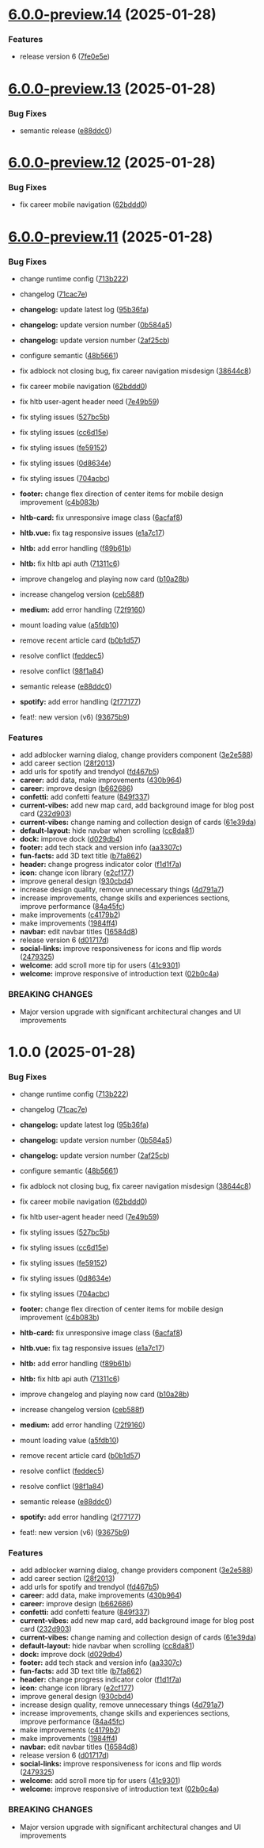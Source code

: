 # [6.0.0-preview.14](https://github.com/erbilnas/portfolio/compare/v6.0.0-preview.13...v6.0.0-preview.14) (2025-01-28)

### Features

- release version 6 ([7fe0e5e](https://github.com/erbilnas/portfolio/commit/7fe0e5e08b118b48fc8cbc57fae4455f67be60d9))

# [6.0.0-preview.13](https://github.com/erbilnas/portfolio/compare/v6.0.0-preview.12...v6.0.0-preview.13) (2025-01-28)

### Bug Fixes

- semantic release ([e88ddc0](https://github.com/erbilnas/portfolio/commit/e88ddc04cf6c65cfc8633947d227565913ef71ed))

# [6.0.0-preview.12](https://github.com/erbilnas/portfolio/compare/v6.0.0-preview.11...v6.0.0-preview.12) (2025-01-28)

### Bug Fixes

- fix career mobile navigation ([62bddd0](https://github.com/erbilnas/portfolio/commit/62bddd09d6a4de7f1c16a6d16d61feaa94ca231d))

# [6.0.0-preview.11](https://github.com/erbilnas/portfolio/compare/v6.0.0-preview.10...v6.0.0-preview.11) (2025-01-28)

### Bug Fixes

- change runtime config ([713b222](https://github.com/erbilnas/portfolio/commit/713b222a5a29347bcc1fa721530202c1377676cc))
- changelog ([71cac7e](https://github.com/erbilnas/portfolio/commit/71cac7eeb29779997e7736c5d1e579114202555f))
- **changelog:** update latest log ([95b36fa](https://github.com/erbilnas/portfolio/commit/95b36fab276ae067fa36740f98e7d3eb7dd0fbaf))
- **changelog:** update version number ([0b584a5](https://github.com/erbilnas/portfolio/commit/0b584a50691c1bfafc14c0030929cb0dd4fa4dc3))
- **changelog:** update version number ([2af25cb](https://github.com/erbilnas/portfolio/commit/2af25cb34e0b0481e807124558e4fc381dd5d10b))
- configure semantic ([48b5661](https://github.com/erbilnas/portfolio/commit/48b56613283648ad4911fbd8c02f36628795e604))
- fix adblock not closing bug, fix career navigation misdesign ([38644c8](https://github.com/erbilnas/portfolio/commit/38644c8c2c7d6eed61da82cca83bf77e96653be3))
- fix career mobile navigation ([62bddd0](https://github.com/erbilnas/portfolio/commit/62bddd09d6a4de7f1c16a6d16d61feaa94ca231d))
- fix hltb user-agent header need ([7e49b59](https://github.com/erbilnas/portfolio/commit/7e49b59efc96e834e9e4b577b1c70bd5f832e019))
- fix styling issues ([527bc5b](https://github.com/erbilnas/portfolio/commit/527bc5be1fc4d6ff233d33a1f298ca67fc16999a))
- fix styling issues ([cc6d15e](https://github.com/erbilnas/portfolio/commit/cc6d15edcae82f729aa683c4c97bd073b485b72a))
- fix styling issues ([fe59152](https://github.com/erbilnas/portfolio/commit/fe5915223f4128440de9cdd0b311b48663e1475b))
- fix styling issues ([0d8634e](https://github.com/erbilnas/portfolio/commit/0d8634ec8515c1f2a3603856b7d09b4f2d144a71))
- fix styling issues ([704acbc](https://github.com/erbilnas/portfolio/commit/704acbcb5472c7acda70fdc3f1773db6c9d3c3ee))
- **footer:** change flex direction of center items for mobile design improvement ([c4b083b](https://github.com/erbilnas/portfolio/commit/c4b083b19df1c06d06c2b5f55628947daf3b016e))
- **hltb-card:** fix unresponsive image class ([6acfaf8](https://github.com/erbilnas/portfolio/commit/6acfaf8e2d91137b6f4a7ecb9a6229a06f6fbb08))
- **hltb.vue:** fix tag responsive issues ([e1a7c17](https://github.com/erbilnas/portfolio/commit/e1a7c172d5d4691d1ecbb20aeb6b2e9e96e9317b))
- **hltb:** add error handling ([f89b61b](https://github.com/erbilnas/portfolio/commit/f89b61bbe70ed62b0ad52e238b8ea535fbc5d48e))
- **hltb:** fix hltb api auth ([71311c6](https://github.com/erbilnas/portfolio/commit/71311c6fc6f7729806e1af140f66b0af4d047da5))
- improve changelog and playing now card ([b10a28b](https://github.com/erbilnas/portfolio/commit/b10a28b35efc5d62e141547acb6477429bb643e0))
- increase changelog version ([ceb588f](https://github.com/erbilnas/portfolio/commit/ceb588f6fb1c98f45fb7920ba0a4692702d8c9d0))
- **medium:** add error handling ([72f9160](https://github.com/erbilnas/portfolio/commit/72f916013a534994973a9dbee3e7687708cb652a))
- mount loading value ([a5fdb10](https://github.com/erbilnas/portfolio/commit/a5fdb1093ceb766f8619edc910543b08fdfa367f))
- remove recent article card ([b0b1d57](https://github.com/erbilnas/portfolio/commit/b0b1d577ac9289567f18aa2c1ee2d1d714206c35))
- resolve conflict ([feddec5](https://github.com/erbilnas/portfolio/commit/feddec5176bc93314012f1734cd70dcf3175f529))
- resolve conflict ([98f1a84](https://github.com/erbilnas/portfolio/commit/98f1a84adb5158565c1e85d034003f4ca85ee907))
- semantic release ([e88ddc0](https://github.com/erbilnas/portfolio/commit/e88ddc04cf6c65cfc8633947d227565913ef71ed))
- **spotify:** add error handling ([2f77177](https://github.com/erbilnas/portfolio/commit/2f77177697350d882c19a8e187d419bc00229681))

- feat!: new version (v6) ([93675b9](https://github.com/erbilnas/portfolio/commit/93675b95c7e65ffdbd61e18fc0acbf22c6c672ba))

### Features

- add adblocker warning dialog, change providers component ([3e2e588](https://github.com/erbilnas/portfolio/commit/3e2e588c7449db8e4ea0e2cb36acdfde38d74361))
- add career section ([28f2013](https://github.com/erbilnas/portfolio/commit/28f2013900150b8bbe0d24e6b5b9961bbccc04e0))
- add urls for spotify and trendyol ([fd467b5](https://github.com/erbilnas/portfolio/commit/fd467b5148eae8eb76d3e671263e7058b5e722b3))
- **career:** add data, make improvements ([430b964](https://github.com/erbilnas/portfolio/commit/430b9647c51ff22b1b0e4efcb2b0cd06f91ec11a))
- **career:** improve design ([b662686](https://github.com/erbilnas/portfolio/commit/b6626869c133aa3196e1fcc0c9a7d57ce5438706))
- **confetti:** add confetti feature ([849f337](https://github.com/erbilnas/portfolio/commit/849f3379a22d2cc5378f30b00053e9870ffd4589))
- **current-vibes:** add new map card, add background image for blog post card ([232d903](https://github.com/erbilnas/portfolio/commit/232d903fd2400a22f477b91e2d71863d61ddb1c5))
- **current-vibes:** change naming and collection design of cards ([61e39da](https://github.com/erbilnas/portfolio/commit/61e39da537c2049e382400849ea9f13179c12ffd))
- **default-layout:** hide navbar when scrolling ([cc8da81](https://github.com/erbilnas/portfolio/commit/cc8da81419504d6bd595e9b856e0282dd5d47057))
- **dock:** improve dock ([d029db4](https://github.com/erbilnas/portfolio/commit/d029db4740dff127100f7141b0393d8a2f3780e1))
- **footer:** add tech stack and version info ([aa3307c](https://github.com/erbilnas/portfolio/commit/aa3307c460cddc354e195a40882a6e76005aa819))
- **fun-facts:** add 3D text title ([b7fa862](https://github.com/erbilnas/portfolio/commit/b7fa862b5886a25efd5ccd94c5ec90ed213b9dbb))
- **header:** change progress indicator color ([f1d1f7a](https://github.com/erbilnas/portfolio/commit/f1d1f7a0df6aafa1411f609ae32acf67e314cdda))
- **icon:** change icon library ([e2cf177](https://github.com/erbilnas/portfolio/commit/e2cf177e6dcc19ea7d6798e52df036763157aa43))
- improve general design ([930cbd4](https://github.com/erbilnas/portfolio/commit/930cbd460157d49089ba2e2ce7f4019378424e26))
- increase design quality, remove unnecessary things ([4d791a7](https://github.com/erbilnas/portfolio/commit/4d791a7dfc0f574e7f99d2f18b57d2ec80cf73d8))
- increase improvements, change skills and experiences sections, improve performance ([84a45fc](https://github.com/erbilnas/portfolio/commit/84a45fc729854b2466dfb232d26959ece7015d61))
- make improvements ([c4179b2](https://github.com/erbilnas/portfolio/commit/c4179b207195475e076ca665e52e4f9286165edb))
- make improvements ([1984ff4](https://github.com/erbilnas/portfolio/commit/1984ff42260432d470b7e9769e904a389bb89017))
- **navbar:** edit navbar titles ([16584d8](https://github.com/erbilnas/portfolio/commit/16584d83b6ca6701ba2a764ced66edc18241e2ff))
- release version 6 ([d01717d](https://github.com/erbilnas/portfolio/commit/d01717d4c7c56c75d47b821742293b828fd378ab))
- **social-links:** improve responsiveness for icons and flip words ([2479325](https://github.com/erbilnas/portfolio/commit/24793250cb723120f2c0b2c6ad2a8df44039c67e))
- **welcome:** add scroll more tip for users ([41c9301](https://github.com/erbilnas/portfolio/commit/41c9301f50959244cbc87e9ae43f45a2e65d3258))
- **welcome:** improve responsive of introduction text ([02b0c4a](https://github.com/erbilnas/portfolio/commit/02b0c4a58b5a1a1d78a623203045e69566cbd7af))

### BREAKING CHANGES

- Major version upgrade with significant architectural changes and UI improvements

# 1.0.0 (2025-01-28)

### Bug Fixes

- change runtime config ([713b222](https://github.com/erbilnas/portfolio/commit/713b222a5a29347bcc1fa721530202c1377676cc))
- changelog ([71cac7e](https://github.com/erbilnas/portfolio/commit/71cac7eeb29779997e7736c5d1e579114202555f))
- **changelog:** update latest log ([95b36fa](https://github.com/erbilnas/portfolio/commit/95b36fab276ae067fa36740f98e7d3eb7dd0fbaf))
- **changelog:** update version number ([0b584a5](https://github.com/erbilnas/portfolio/commit/0b584a50691c1bfafc14c0030929cb0dd4fa4dc3))
- **changelog:** update version number ([2af25cb](https://github.com/erbilnas/portfolio/commit/2af25cb34e0b0481e807124558e4fc381dd5d10b))
- configure semantic ([48b5661](https://github.com/erbilnas/portfolio/commit/48b56613283648ad4911fbd8c02f36628795e604))
- fix adblock not closing bug, fix career navigation misdesign ([38644c8](https://github.com/erbilnas/portfolio/commit/38644c8c2c7d6eed61da82cca83bf77e96653be3))
- fix career mobile navigation ([62bddd0](https://github.com/erbilnas/portfolio/commit/62bddd09d6a4de7f1c16a6d16d61feaa94ca231d))
- fix hltb user-agent header need ([7e49b59](https://github.com/erbilnas/portfolio/commit/7e49b59efc96e834e9e4b577b1c70bd5f832e019))
- fix styling issues ([527bc5b](https://github.com/erbilnas/portfolio/commit/527bc5be1fc4d6ff233d33a1f298ca67fc16999a))
- fix styling issues ([cc6d15e](https://github.com/erbilnas/portfolio/commit/cc6d15edcae82f729aa683c4c97bd073b485b72a))
- fix styling issues ([fe59152](https://github.com/erbilnas/portfolio/commit/fe5915223f4128440de9cdd0b311b48663e1475b))
- fix styling issues ([0d8634e](https://github.com/erbilnas/portfolio/commit/0d8634ec8515c1f2a3603856b7d09b4f2d144a71))
- fix styling issues ([704acbc](https://github.com/erbilnas/portfolio/commit/704acbcb5472c7acda70fdc3f1773db6c9d3c3ee))
- **footer:** change flex direction of center items for mobile design improvement ([c4b083b](https://github.com/erbilnas/portfolio/commit/c4b083b19df1c06d06c2b5f55628947daf3b016e))
- **hltb-card:** fix unresponsive image class ([6acfaf8](https://github.com/erbilnas/portfolio/commit/6acfaf8e2d91137b6f4a7ecb9a6229a06f6fbb08))
- **hltb.vue:** fix tag responsive issues ([e1a7c17](https://github.com/erbilnas/portfolio/commit/e1a7c172d5d4691d1ecbb20aeb6b2e9e96e9317b))
- **hltb:** add error handling ([f89b61b](https://github.com/erbilnas/portfolio/commit/f89b61bbe70ed62b0ad52e238b8ea535fbc5d48e))
- **hltb:** fix hltb api auth ([71311c6](https://github.com/erbilnas/portfolio/commit/71311c6fc6f7729806e1af140f66b0af4d047da5))
- improve changelog and playing now card ([b10a28b](https://github.com/erbilnas/portfolio/commit/b10a28b35efc5d62e141547acb6477429bb643e0))
- increase changelog version ([ceb588f](https://github.com/erbilnas/portfolio/commit/ceb588f6fb1c98f45fb7920ba0a4692702d8c9d0))
- **medium:** add error handling ([72f9160](https://github.com/erbilnas/portfolio/commit/72f916013a534994973a9dbee3e7687708cb652a))
- mount loading value ([a5fdb10](https://github.com/erbilnas/portfolio/commit/a5fdb1093ceb766f8619edc910543b08fdfa367f))
- remove recent article card ([b0b1d57](https://github.com/erbilnas/portfolio/commit/b0b1d577ac9289567f18aa2c1ee2d1d714206c35))
- resolve conflict ([feddec5](https://github.com/erbilnas/portfolio/commit/feddec5176bc93314012f1734cd70dcf3175f529))
- resolve conflict ([98f1a84](https://github.com/erbilnas/portfolio/commit/98f1a84adb5158565c1e85d034003f4ca85ee907))
- semantic release ([e88ddc0](https://github.com/erbilnas/portfolio/commit/e88ddc04cf6c65cfc8633947d227565913ef71ed))
- **spotify:** add error handling ([2f77177](https://github.com/erbilnas/portfolio/commit/2f77177697350d882c19a8e187d419bc00229681))

- feat!: new version (v6) ([93675b9](https://github.com/erbilnas/portfolio/commit/93675b95c7e65ffdbd61e18fc0acbf22c6c672ba))

### Features

- add adblocker warning dialog, change providers component ([3e2e588](https://github.com/erbilnas/portfolio/commit/3e2e588c7449db8e4ea0e2cb36acdfde38d74361))
- add career section ([28f2013](https://github.com/erbilnas/portfolio/commit/28f2013900150b8bbe0d24e6b5b9961bbccc04e0))
- add urls for spotify and trendyol ([fd467b5](https://github.com/erbilnas/portfolio/commit/fd467b5148eae8eb76d3e671263e7058b5e722b3))
- **career:** add data, make improvements ([430b964](https://github.com/erbilnas/portfolio/commit/430b9647c51ff22b1b0e4efcb2b0cd06f91ec11a))
- **career:** improve design ([b662686](https://github.com/erbilnas/portfolio/commit/b6626869c133aa3196e1fcc0c9a7d57ce5438706))
- **confetti:** add confetti feature ([849f337](https://github.com/erbilnas/portfolio/commit/849f3379a22d2cc5378f30b00053e9870ffd4589))
- **current-vibes:** add new map card, add background image for blog post card ([232d903](https://github.com/erbilnas/portfolio/commit/232d903fd2400a22f477b91e2d71863d61ddb1c5))
- **current-vibes:** change naming and collection design of cards ([61e39da](https://github.com/erbilnas/portfolio/commit/61e39da537c2049e382400849ea9f13179c12ffd))
- **default-layout:** hide navbar when scrolling ([cc8da81](https://github.com/erbilnas/portfolio/commit/cc8da81419504d6bd595e9b856e0282dd5d47057))
- **dock:** improve dock ([d029db4](https://github.com/erbilnas/portfolio/commit/d029db4740dff127100f7141b0393d8a2f3780e1))
- **footer:** add tech stack and version info ([aa3307c](https://github.com/erbilnas/portfolio/commit/aa3307c460cddc354e195a40882a6e76005aa819))
- **fun-facts:** add 3D text title ([b7fa862](https://github.com/erbilnas/portfolio/commit/b7fa862b5886a25efd5ccd94c5ec90ed213b9dbb))
- **header:** change progress indicator color ([f1d1f7a](https://github.com/erbilnas/portfolio/commit/f1d1f7a0df6aafa1411f609ae32acf67e314cdda))
- **icon:** change icon library ([e2cf177](https://github.com/erbilnas/portfolio/commit/e2cf177e6dcc19ea7d6798e52df036763157aa43))
- improve general design ([930cbd4](https://github.com/erbilnas/portfolio/commit/930cbd460157d49089ba2e2ce7f4019378424e26))
- increase design quality, remove unnecessary things ([4d791a7](https://github.com/erbilnas/portfolio/commit/4d791a7dfc0f574e7f99d2f18b57d2ec80cf73d8))
- increase improvements, change skills and experiences sections, improve performance ([84a45fc](https://github.com/erbilnas/portfolio/commit/84a45fc729854b2466dfb232d26959ece7015d61))
- make improvements ([c4179b2](https://github.com/erbilnas/portfolio/commit/c4179b207195475e076ca665e52e4f9286165edb))
- make improvements ([1984ff4](https://github.com/erbilnas/portfolio/commit/1984ff42260432d470b7e9769e904a389bb89017))
- **navbar:** edit navbar titles ([16584d8](https://github.com/erbilnas/portfolio/commit/16584d83b6ca6701ba2a764ced66edc18241e2ff))
- release version 6 ([d01717d](https://github.com/erbilnas/portfolio/commit/d01717d4c7c56c75d47b821742293b828fd378ab))
- **social-links:** improve responsiveness for icons and flip words ([2479325](https://github.com/erbilnas/portfolio/commit/24793250cb723120f2c0b2c6ad2a8df44039c67e))
- **welcome:** add scroll more tip for users ([41c9301](https://github.com/erbilnas/portfolio/commit/41c9301f50959244cbc87e9ae43f45a2e65d3258))
- **welcome:** improve responsive of introduction text ([02b0c4a](https://github.com/erbilnas/portfolio/commit/02b0c4a58b5a1a1d78a623203045e69566cbd7af))

### BREAKING CHANGES

- Major version upgrade with significant architectural changes and UI improvements
